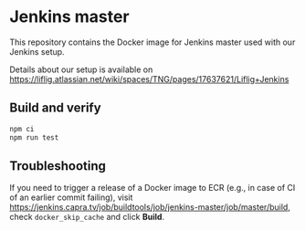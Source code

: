 # Jenkins master

This repository contains the Docker image for Jenkins master used with
our Jenkins setup.

Details about our setup is available on https://liflig.atlassian.net/wiki/spaces/TNG/pages/17637621/Liflig+Jenkins

## Build and verify

```bash
npm ci
npm run test
```

## Troubleshooting
If you need to trigger a release of a Docker image to ECR (e.g., in case of CI of an earlier commit failing), visit https://jenkins.capra.tv/job/buildtools/job/jenkins-master/job/master/build, check `docker_skip_cache` and click **Build**.
